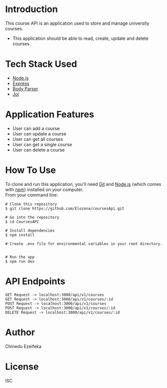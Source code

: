 # Introduction

This course API is an application used to store and manage university courses.

- This application should be able to read, create, update and delete courses.

# Tech Stack Used

- [Node.js](https://nodejs.org/en/)
- [Express](http://expressjs.com/)
- [Body Parser](https://www.npmjs.com/package/body-parser)
- [Joi](https://www.npmjs.com/package/joi)

# Application Features

- User can add a course
- User can update a course
- User can get all courses
- User can get a single course
- User can delete a course

# How To Use

To clone and run this application, you'll need [Git](https://git-scm.com/) and [Node.js](https://nodejs.org/en/) (which comes with [npm](https://www.npmjs.com/)) installed on your computer.  
From your command line:

```
# Clone this repository
$ git clone https://github.com/Elozona/coursesApi.git

# Go into the repository
$ cd CoursesAPI

# Install dependencies
$ npm install

# Create .env file for environmental variables in your root directory.


# Run the app
$ npm run dev

```

# API Endpoints

```
GET Request -> localhost:3000/api/v1/courses
GET Request -> localhost:3000/api/v1/courses/:id
POST Request -> localhost:3000/api/v1/courses
POST Request -> localhost:3000/api/v1/courses/:id
DELETE Request -> localhost:3000/api/v1/courses/:id

```

# Author

Chinedu Ezeifeka

# License

ISC
